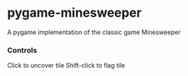 # pygame-minesweeper
 A pygame implementation of the classic game Minesweeper

### Controls
Click to uncover tile
Shift-click to flag tile
